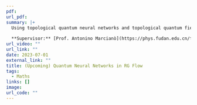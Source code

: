 ```yaml
---
pdf: 
url_pdf: 
summary: |+
  Using topological quantum neural networks and topological quantum field theory, we look at stochastic Ricci flow for the renormalization group flow in gravity. We also look at this connection to string defects.
  
  **Supervisor:** [Prof. Antonino Marcianò](https://phys.fudan.edu.cn/f7/88/c7605a63368/page.html)
url_video: ""
url_link: ""
date: 2023-07-01
external_link: ""
title: (Upcoming) Quantum Neural Networks in RG Flow
tags:
  - Maths
links: []
image: 
url_code: ""
---
```

